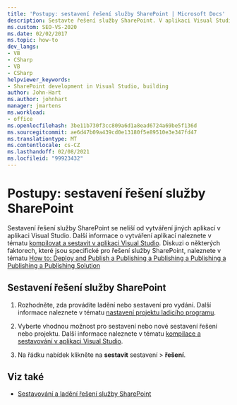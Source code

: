 ```yaml
---
title: 'Postupy: sestavení řešení služby SharePoint | Microsoft Docs'
description: Sestavte řešení služby SharePoint. V aplikaci Visual Studio se vytváření řešení pro SharePoint neliší od vytváření jiných aplikací.
ms.custom: SEO-VS-2020
ms.date: 02/02/2017
ms.topic: how-to
dev_langs:
- VB
- CSharp
- VB
- CSharp
helpviewer_keywords:
- SharePoint development in Visual Studio, building
author: John-Hart
ms.author: johnhart
manager: jmartens
ms.workload:
- office
ms.openlocfilehash: 3be11b730f3cc809a6d1a8ead6724a69be5f136d
ms.sourcegitcommit: ae6d47b09a439cd0e13180f5e89510e3e347fd47
ms.translationtype: MT
ms.contentlocale: cs-CZ
ms.lasthandoff: 02/08/2021
ms.locfileid: "99923432"
---
```

# <a name="how-to-build-sharepoint-solutions"></a>Postupy: sestavení řešení služby SharePoint

Sestavení řešení služby SharePoint se neliší od vytváření jiných aplikací v aplikaci Visual Studio. Další informace o vytváření aplikací naleznete v tématu [kompilovat a sestavit v aplikaci Visual Studio](../ide/compiling-and-building-in-visual-studio.md). Diskuzi o některých faktorech, které jsou specifické pro řešení služby SharePoint, naleznete v tématu [How to: Deploy and Publish a Publishing a Publishing a Publishing a Publishing a Publishing Solution](../sharepoint/how-to-deploy-and-publish-a-sharepoint-solution-to-a-local-sharepoint-site.md)

## <a name="to-build-sharepoint-solutions"></a>Sestavení řešení služby SharePoint

1. Rozhodněte, zda provádíte ladění nebo sestavení pro vydání. Další informace naleznete v tématu [nastavení projektu ladicího programu](../debugger/debugger-project-settings.md).

2. Vyberte vhodnou možnost pro sestavení nebo nové sestavení řešení nebo projektu. Další informace naleznete v tématu [kompilace a sestavování v aplikaci Visual Studio](../ide/compiling-and-building-in-visual-studio.md).

3. Na řádku nabídek klikněte na **sestavit** sestavení  >  **řešení**.

## <a name="see-also"></a>Viz také

- [Sestavování a ladění řešení služby SharePoint](../sharepoint/building-and-debugging-sharepoint-solutions.md)
